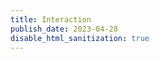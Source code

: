 ```yaml
---
title: Interaction
publish_date: 2023-04-28
disable_html_sanitization: true
---
```


<script>
    class Shrinker {

    // position specifies the middle of the object
    // object also needs a size
    // and a canvas context to draw to
    constructor (position, size, context) {
        this.pos = position
        this.siz = size
        this.ctx = context

        // we will use these properties to control
        // the shrinking and growing animation
        this.active = false
        this.phase  = 0
    }

    draw () {

        // if active, increment phase
        if (this.active) {
            this.phase += 0.01
        }

        // if phase is complete
        // disable object and reset phase
        if (this.phase > 1) {
            this.active = false
            this.phase  = 0
        }

        // this mathematics creates the envelope
        // that will shrink / grow the square
        // double goes from 0 - 2
        const double = this.phase * 2

        // rev goes from 2 - 0
        const rev = 2 - double

        // env = whichever one is less
        // env goes from 0 -> 1 -> 0
        const env = Math.min (double, rev)

        // mult goes from 1 -> 0 -> 1
        const mult = 1 - env

        // calculate the size under the envelope
        const len = this.siz * mult

        // calculate the position under the envelope
        const x = this.pos.x - (len / 2)
        const y = this.pos.y - (len / 2)

        // draw the pink square
        // using the values calculated
        this.ctx.fillStyle = `black`
        this.ctx.fillRect (x, y, len, len)
    }
}

</script>

<canvas id=onpointermove_example></canvas>

<script type=module>
    const cnv = document.getElementById (`onpointermove_example`)
    cnv.width = cnv.parentNode.scrollWidth
    cnv.height = cnv.width * 9 / 16

    // assigning to the onpointermove property
    // a handler defined below
    cnv.onpointermove = pointer_move_handler

    const ctx = cnv.getContext ('2d')

    // calculating the dimension
    // for the Shrinker objects
    // the aspect ratio is 16:9
    // so this will act as both
    // the width and height
    const w = cnv.width / 16

    // array for the Shrinker objects
    const shrinkers = []

    // iterate down the canvas using the width value
    for (let y = w / 2; y < cnv.height; y += w) {

        // iterate across the canvas using the same value
        for (let x = w / 2; x < cnv.width; x += w) {

            // make an object with x & y properties
            // assign to those properties the x & y 
            // values as per the for loops, using
            // object literal syntax
            const vec = {
                // property name on the left of the :
                // value (ie. variable) on the right
                x: x, 

                // property name on the left of the :
                // value (ie. variable) on the right
                y: y, 
            }

            // add to the array, a Shrinker object
            // with those coordinates,
            // and with size w, and also passing in
            // the canvas context
            shrinkers.push (new Shrinker (vec, w, ctx))
        }
    }

    // function assigns the pointerEvent
    // to parameter 'e'
    function pointer_move_handler (e) {

        // expresses the coordinates as a
        // phase between 0-1
        const x_phase = e.offsetX / cnv.width
        const y_phase = e.offsetY / cnv.height

        // find the column and row numbers
        const col = Math.floor (x_phase * 16)
        const row = Math.floor (y_phase * 9)

        // the index of the Shrinker object
        // because they were added to the array
        // row by row
        const i = row * 16 + col
        
        // if the shrinker at that index is not active
        if (!shrinkers[i].active) {

            // activate it
            shrinkers[i].active = true
        }
    }

    function draw_frame () {

        // turquoise background
        ctx.fillStyle = `deeppink`
        ctx.fillRect (0, 0, cnv.width, cnv.height)

        // go through the shrinkers array
        // call .draw () on each Shrinker object
        shrinkers.forEach (s => s.draw ())

        // call the next animation frame
        requestAnimationFrame (draw_frame)
    }

    // call the first animation frame
    requestAnimationFrame (draw_frame)
</script>
